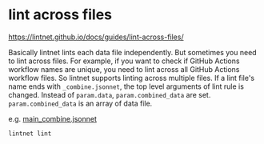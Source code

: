 # lint across files

https://lintnet.github.io/docs/guides/lint-across-files/

Basically lintnet lints each data file independently.
But sometimes you need to lint across files.
For example, if you want to check if GitHub Actions workflow names are unique, you need to lint across all GitHub Actions workflow files.
So lintnet supports linting across multiple files.
If a lint file's name ends with `_combine.jsonnet`, the top level arguments of lint rule is changed.
Instead of `param.data`, `param.combined_data` are set.
`param.combined_data` is an array of data file.

e.g. [main_combine.jsonnet](https://github.com/lintnet-modules/github-actions/blob/main/workflow/workflow_name_must_be_unique/main_combine.jsonnet)

```sh
lintnet lint
```

